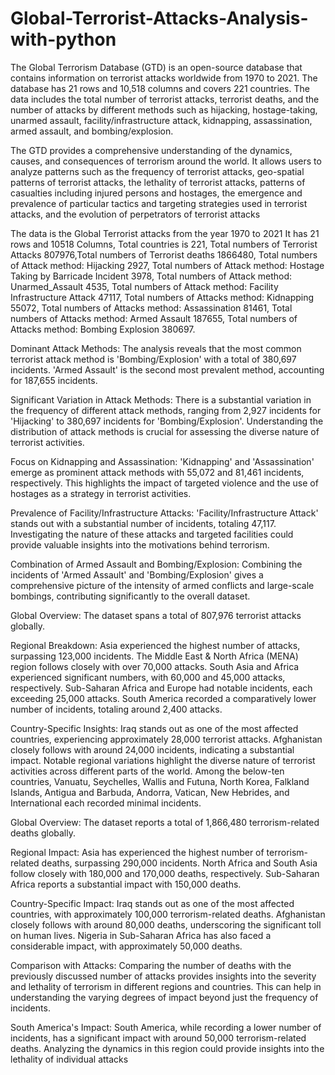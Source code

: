 # Global-Terrorist-Attacks-Analysis-with-python
The Global Terrorism Database (GTD) is an open-source database that contains information on terrorist attacks worldwide from 1970 to 2021. The database has 21 rows and 10,518 columns and covers 221 countries. The data includes the total number of terrorist attacks, terrorist deaths, and the number of attacks by different methods such as hijacking, hostage-taking, unarmed assault, facility/infrastructure attack, kidnapping, assassination, armed assault, and bombing/explosion.

The GTD provides a comprehensive understanding of the dynamics, causes, and consequences of terrorism around the world. It allows users to analyze patterns such as the frequency of terrorist attacks, geo-spatial patterns of terrorist attacks, the lethality of terrorist attacks, patterns of casualties including injured persons and hostages, the emergence and prevalence of particular tactics and targeting strategies used in terrorist attacks, and the evolution of perpetrators of terrorist attacks

The data is the Global Terrorist attacks from the year 1970 to 2021 It has 21 rows and 10518 Columns, Total countries is 221, Total numbers of Terrorist Attacks 807976,Total numbers of Terrorist deaths 1866480, Total numbers of Attack method: Hijacking 2927, Total numbers of Attack method: Hostage Taking by Barricade Incident 3978, Total numbers of Attack method: Unarmed_Assault 4535, Total numbers of Attack method: Facility Infrastructure Attack 47117, Total numbers of Attacks method: Kidnapping 55072, Total numbers of Attacks method: Assassination 81461, Total numbers of Attacks method: Armed Assault 187655, Total numbers of Attacks method: Bombing Explosion 380697.

Dominant Attack Methods:
The analysis reveals that the most common terrorist attack method is 'Bombing/Explosion' with a total of 380,697 incidents. 'Armed Assault' is the second most prevalent method, accounting for 187,655 incidents.

Significant Variation in Attack Methods:
There is a substantial variation in the frequency of different attack methods, ranging from 2,927 incidents for 'Hijacking' to 380,697 incidents for 'Bombing/Explosion'. Understanding the distribution of attack methods is crucial for assessing the diverse nature of terrorist activities.

Focus on Kidnapping and Assassination:
'Kidnapping' and 'Assassination' emerge as prominent attack methods with 55,072 and 81,461 incidents, respectively. This highlights the impact of targeted violence and the use of hostages as a strategy in terrorist activities.

Prevalence of Facility/Infrastructure Attacks:
'Facility/Infrastructure Attack' stands out with a substantial number of incidents, totaling 47,117. Investigating the nature of these attacks and targeted facilities could provide valuable insights into the motivations behind terrorism.

Combination of Armed Assault and Bombing/Explosion:
Combining the incidents of 'Armed Assault' and 'Bombing/Explosion' gives a comprehensive picture of the intensity of armed conflicts and large-scale bombings, contributing significantly to the overall dataset.

Global Overview:
The dataset spans a total of 807,976 terrorist attacks globally.

Regional Breakdown:
Asia experienced the highest number of attacks, surpassing 123,000 incidents. The Middle East & North Africa (MENA) region follows closely with over 70,000 attacks. South Asia and Africa experienced significant numbers, with 60,000 and 45,000 attacks, respectively. Sub-Saharan Africa and Europe had notable incidents, each exceeding 25,000 attacks. South America recorded a comparatively lower number of incidents, totaling around 2,400 attacks.

Country-Specific Insights:
Iraq stands out as one of the most affected countries, experiencing approximately 28,000 terrorist attacks. Afghanistan closely follows with around 24,000 incidents, indicating a substantial impact. Notable regional variations highlight the diverse nature of terrorist activities across different parts of the world. Among the below-ten countries, Vanuatu, Seychelles, Wallis and Futuna, North Korea, Falkland Islands, Antigua and Barbuda, Andorra, Vatican, New Hebrides, and International each recorded minimal incidents.


Global Overview:
The dataset reports a total of 1,866,480 terrorism-related deaths globally.

Regional Impact:
Asia has experienced the highest number of terrorism-related deaths, surpassing 290,000 incidents. North Africa and South Asia follow closely with 180,000 and 170,000 deaths, respectively. Sub-Saharan Africa reports a substantial impact with 150,000 deaths.

Country-Specific Impact:
Iraq stands out as one of the most affected countries, with approximately 100,000 terrorism-related deaths. Afghanistan closely follows with around 80,000 deaths, underscoring the significant toll on human lives. Nigeria in Sub-Saharan Africa has also faced a considerable impact, with approximately 50,000 deaths.

Comparison with Attacks:
Comparing the number of deaths with the previously discussed number of attacks provides insights into the severity and lethality of terrorism in different regions and countries. This can help in understanding the varying degrees of impact beyond just the frequency of incidents.

South America's Impact:
South America, while recording a lower number of incidents, has a significant impact with around 50,000 terrorism-related deaths. Analyzing the dynamics in this region could provide insights into the lethality of individual attacks
